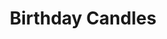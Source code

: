 ---
title: Birthday Candles
poster: birthdaycandles.jpg
header: birthday-candles-header.jpg
description: >-
  Debra Messing stars in the Broadway premiere of Noah Haidle's poignant new
  play.
theater: American Airlines Theatre
original_preview: '2022-03-18'
original_opening: '2022-04-10'
preview: '2022-03-18'
opening: '2022-04-10'
tonyaward: false
criticspick: false
tags: 
  - Play
  - Broadway
  - Drama
website: 'https://www.roundabouttheatre.org/get-tickets/2021-2022-season/birthday-candles/'
tickets:
  - highlight: false
    info: A range of discounts from Roundabout Theater
    title: $10+ Access
    type: broadway_access
---